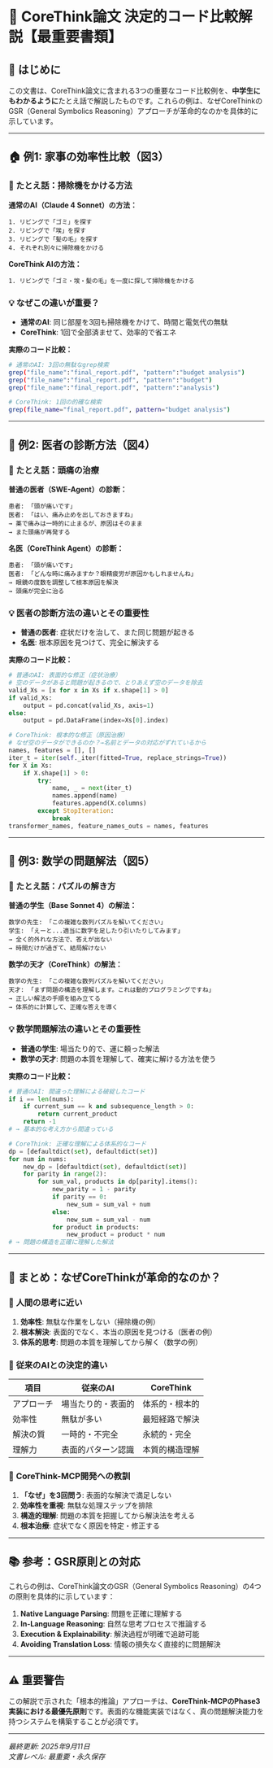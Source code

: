 # 🎯 CoreThink論文 決定的コード比較解説【最重要書類】

## 📝 はじめに

この文書は、CoreThink論文に含まれる3つの重要なコード比較例を、**中学生にもわかるように**たとえ話で解説したものです。これらの例は、なぜCoreThinkのGSR（General Symbolics Reasoning）アプローチが革命的なのかを具体的に示しています。

---

## 🏠 **例1: 家事の効率性比較（図3）**

### 📖 **たとえ話：掃除機をかける方法**

**通常のAI（Claude 4 Sonnet）の方法：**

```text
1. リビングで「ゴミ」を探す
2. リビングで「埃」を探す  
3. リビングで「髪の毛」を探す
4. それぞれ別々に掃除機をかける
```

**CoreThink AIの方法：**

```text
1. リビングで「ゴミ・埃・髪の毛」を一度に探して掃除機をかける
```

### 💡 **なぜこの違いが重要？**

- **通常のAI**: 同じ部屋を3回も掃除機をかけて、時間と電気代の無駄
- **CoreThink**: 1回で全部済ませて、効率的で省エネ

**実際のコード比較：**

```bash
# 通常のAI: 3回の無駄なgrep検索
grep("file_name":"final_report.pdf", "pattern":"budget analysis")
grep("file_name":"final_report.pdf", "pattern":"budget") 
grep("file_name":"final_report.pdf", "pattern":"analysis")

# CoreThink: 1回の的確な検索
grep(file_name="final_report.pdf", pattern="budget analysis")
```

---

## 🏥 **例2: 医者の診断方法（図4）**

### 📖 **たとえ話：頭痛の治療**

**普通の医者（SWE-Agent）の診断：**

```text
患者: 「頭が痛いです」
医者: 「はい、痛み止めを出しておきますね」
→ 薬で痛みは一時的に止まるが、原因はそのまま
→ また頭痛が再発する
```

**名医（CoreThink Agent）の診断：**

```text
患者: 「頭が痛いです」
医者: 「どんな時に痛みますか？眼精疲労が原因かもしれませんね」
→ 眼鏡の度数を調整して根本原因を解決
→ 頭痛が完全に治る
```

### 💡 **医者の診断方法の違いとその重要性**

- **普通の医者**: 症状だけを治して、また同じ問題が起きる
- **名医**: 根本原因を見つけて、完全に解決する

**実際のコード比較：**

```python
# 普通のAI: 表面的な修正（症状治療）
# 空のデータがあると問題が起きるので、とりあえず空のデータを除去
valid_Xs = [x for x in Xs if x.shape[1] > 0]
if valid_Xs:
    output = pd.concat(valid_Xs, axis=1)
else:
    output = pd.DataFrame(index=Xs[0].index)

# CoreThink: 根本的な修正（原因治療）
# なぜ空のデータができるのか？→名前とデータの対応がずれているから
names, features = [], []
iter_t = iter(self._iter(fitted=True, replace_strings=True))
for X in Xs:
    if X.shape[1] > 0:
        try:
            name, _ = next(iter_t)
            names.append(name)
            features.append(X.columns)
        except StopIteration:
            break
transformer_names, feature_names_outs = names, features
```

---

## 🧮 **例3: 数学の問題解法（図5）**

### 📖 **たとえ話：パズルの解き方**

**普通の学生（Base Sonnet 4）の解法：**

```text
数学の先生: 「この複雑な数列パズルを解いてください」
学生: 「えーと...適当に数字を足したり引いたりしてみます」
→ 全く的外れな方法で、答えが出ない
→ 時間だけが過ぎて、結局解けない
```

**数学の天才（CoreThink）の解法：**

```text
数学の先生: 「この複雑な数列パズルを解いてください」
天才: 「まず問題の構造を理解します。これは動的プログラミングですね」
→ 正しい解法の手順を組み立てる
→ 体系的に計算して、正確な答えを導く
```

### 💡 **数学問題解法の違いとその重要性**

- **普通の学生**: 場当たり的で、運に頼った解法
- **数学の天才**: 問題の本質を理解して、確実に解ける方法を使う

**実際のコード比較：**

```python
# 普通のAI: 間違った理解による破綻したコード
if i == len(nums):
    if current_sum == k and subsequence_length > 0:
        return current_product
    return -1
# → 基本的な考え方から間違っている

# CoreThink: 正確な理解による体系的なコード
dp = [defaultdict(set), defaultdict(set)]
for num in nums:
    new_dp = [defaultdict(set), defaultdict(set)]
    for parity in range(2):
        for sum_val, products in dp[parity].items():
            new_parity = 1 - parity
            if parity == 0:
                new_sum = sum_val + num
            else:
                new_sum = sum_val - num
            for product in products:
                new_product = product * num
# → 問題の構造を正確に理解した解法
```

---

## 🎯 **まとめ：なぜCoreThinkが革命的なのか？**

### 🧠 **人間の思考に近い**

1. **効率性**: 無駄な作業をしない（掃除機の例）
2. **根本解決**: 表面的でなく、本当の原因を見つける（医者の例）
3. **体系的思考**: 問題の本質を理解してから解く（数学の例）

### 🚀 **従来のAIとの決定的違い**

| 項目 | 従来のAI | CoreThink |
|------|----------|-----------|
| アプローチ | 場当たり的・表面的 | 体系的・根本的 |
| 効率性 | 無駄が多い | 最短経路で解決 |
| 解決の質 | 一時的・不完全 | 永続的・完全 |
| 理解力 | 表面的パターン認識 | 本質的構造理解 |

### 💎 **CoreThink-MCP開発への教訓**

1. **「なぜ」を3回問う**: 表面的な解決で満足しない
2. **効率性を重視**: 無駄な処理ステップを排除
3. **構造的理解**: 問題の本質を把握してから解決法を考える
4. **根本治療**: 症状でなく原因を特定・修正する

---

## 📚 **参考：GSR原則との対応**

これらの例は、CoreThink論文のGSR（General Symbolics Reasoning）の4つの原則を具体的に示しています：

1. **Native Language Parsing**: 問題を正確に理解する
2. **In-Language Reasoning**: 自然な思考プロセスで推論する  
3. **Execution & Explainability**: 解決過程が明確で追跡可能
4. **Avoiding Translation Loss**: 情報の損失なく直接的に問題解決

---

## ⚠️ **重要警告**

この解説で示された「根本的推論」アプローチは、**CoreThink-MCPのPhase3実装における最優先原則**です。表面的な機能実装ではなく、真の問題解決能力を持つシステムを構築することが必須です。

---

*最終更新: 2025年9月11日*  
*文書レベル: 最重要・永久保存*
